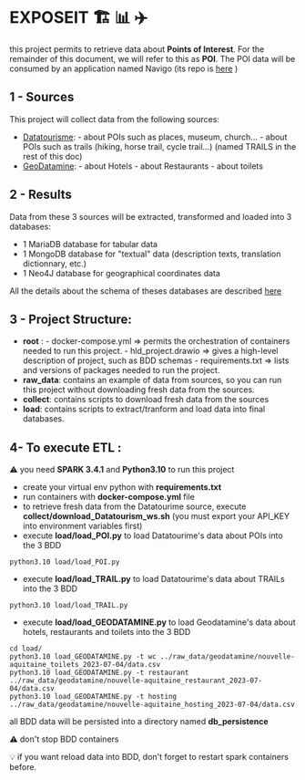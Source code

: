 # EXPOSEIT :building_construction: :bar_chart: :airplane:

this project permits to retrieve data about **Points of Interest**. For the remainder of this document, we will refer to this as **POI**. The POI data will be consumed by an application named Navigo (its repo is [here](https://github.com/DataScientest-Studio/JAN23_ORANGE_Itineraire_navigo) ) 

## 1 -  Sources
This project will collect data from the following sources:
- [Datatourisme](https://www.datatourisme.fr/): 
      - about POIs such as places, museum, church...
      - about POIs such as trails (hiking, horse trail, cycle trail...) (named TRAILS in the rest of this doc)
- [GeoDatamine](https://geodatamine.fr/):
      - about Hotels
      - about Restaurants
      - about toilets

## 2 - Results
Data from these 3 sources will be extracted, transformed and loaded into 3 databases:
 - 1 MariaDB database for tabular data 
 - 1 MongoDB database for "textual" data (description texts, translation dictionnary, etc.)
 - 1 Neo4J database for geographical coordinates data

All the details about the schema of theses databases are described [here](hld_project_de_v8.drawio)

## 3 - Project Structure:
- **root** : 
      - docker-compose.yml => permits the orchestration of containers needed to run this project.
      - hld_project.drawio => gives a high-level description of project, such as BDD schemas
      - requirements.txt => lists and versions of packages needed to run the project.
- **raw_data**: contains an example of data from sources, so you can run this project without downloading fresh data from the sources.
- **collect**: contains scripts to download fresh data from the sources
- **load**: contains scripts to extract/tranform and load data into final databases.

## 4- To execute ETL :
:warning: you need **SPARK 3.4.1** and **Python3.10** to run this project

 - create your virtual env python with **requirements.txt**
 - run containers with **docker-compose.yml** file
 - to retrieve fresh data from the Datatourime source, execute **collect/download_Datatourism_ws.sh** (you must export your API_KEY into environment variables first)
 - execute **load/load_POI.py** to load Datatourime's data about POIs into the 3 BDD
 ```code
 python3.10 load/load_POI.py
 ```
 - execute **load/load_TRAIL.py** to load Datatourime's data about TRAILs into the 3 BDD
 ```code
 python3.10 load/load_TRAIL.py
 ```
 - execute **load/load_GEODATAMINE.py** to load Geodatamine's data about hotels, restaurants and toilets into the 3 BDD
 ```code
cd load/
python3.10 load_GEODATAMINE.py -t wc ../raw_data/geodatamine/nouvelle-aquitaine_toilets_2023-07-04/data.csv 
python3.10 load_GEODATAMINE.py -t restaurant ../raw_data/geodatamine/nouvelle-aquitaine_restaurant_2023-07-04/data.csv 
python3.10 load_GEODATAMINE.py -t hosting ../raw_data/geodatamine/nouvelle-aquitaine_hosting_2023-07-04/data.csv
 ```

 all BDD data will be persisted into a directory named **db_persistence**

 :warning: don't stop BDD containers

:bulb: if you want reload data into BDD, don't forget to restart spark containers before.